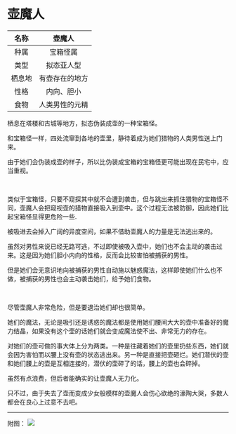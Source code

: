 # 壶魔人

|名称|壶魔人|
|:-:|:-:|
|种属|宝箱怪属|
|类型|拟态亚人型|
|栖息地|有壶存在的地方|
|性格|内向、胆小|
|食物|人类男性的元精|

栖息在塔楼和古城等地方，拟态伪装成壶的一种宝箱怪。

和宝箱怪一样，四处流窜到各地的壶里，静待着成为她们猎物的人类男性送上门来。

由于她们会伪装成壶的样子，所以比伪装成宝箱的宝箱怪更可能出现在民宅中，应当重视。

<br>

类似于宝箱怪，只要不窥探其中就不会遭到袭击，但与跳出来抓住猎物的宝箱怪不同，壶魔人会把窥视壶的猎物直接吸入到壶中。这个过程无法被防御，因此她们比起宝箱怪显得更危险一些.

被吸进去会掉入广阔的异度空间，如果不借助壶魔人的力量是无法逃出来的。

虽然对男性来说已经无路可逃，不过即使被吸入壶中，她们也不会主动的袭击过来。这是因为她们胆小内向的性格，反而会比较害怕被捕获的男性。

但是她们会无意识地向被捕获的男性自动施以魅惑魔法，这样即使她们什么也不做，被捕获的男性也会主动袭击她们，给予她们食物。

<br>

尽管壶魔人非常危险，但是要退治她们却也很简单。

她们的魔法，无论是吸引还是诱惑的魔法都是使用她们腰间大大的壶中准备好的魔力结晶，如果没有这个壶的话她们就会变成魔法使不出、非常无力的存在。

对她们的壶可做的事大体上分为两类。一种是往藏着她们的壶里扔些东西，她们就会因为害怕而以腰上没有壶的状态逃出来。另一种是直接把壶砸烂。她们潜伏的壶和她们腰上的壶是互相连接的，潜伏的壶碎了的话，腰上的壶也会碎掉。

虽然有点浪费，但后者能确实的让壶魔人无力化。

只不过，由于失去了壶而变成少女般模样的壶魔人会伤心欲绝的濠陶大哭，多数人都会在良心上过意不去吧。

---

附图： ![](img/魔物娘图鉴I/148-149壶魔人.jpg)